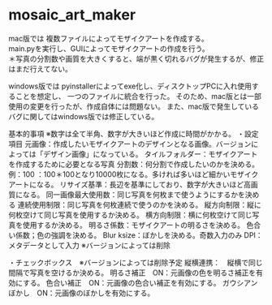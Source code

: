 # mosaic_art_maker
mac版では
複数ファイルによってモザイクアートを作成する。  
main.pyを実行し、GUIによってモザイクアートの作成を行う。  
＊写真の分割数や画質を大きくすると、端が黒く切れるバグが発生するが、修正はまだ行えてない。  

windows版では
pyinstallerによってexe化し、ディスクトップPCに入れ使用することを想定し、
一つのファイルに統合を行った。
そのため、mac版とは一部使用の変更を行ったが、作成自体には問題ない。
また、mac版で発生しているバグに関してはwindows版では修正している。

基本的事項
※数字は全て半角、数字が大きいほど作成に時間がかかる。
・設定項目
元画像：作成したいモザイクアートのデザインとなる画像。バージョンによっては「デザイン画像」になっている。
タイルフォルダー：モザイクアートを作成するために必要となる写真
分割数：何分割で作成したいのかを決める。
例：100 ：100＊100となり10000枚になる。多ければ多いほど細かいモザイクアートになる。
リサイズ基準：長辺を基準にしており、数字が大きいほど高画質になる。
同一画像最大使用数：同じ写真を何枚まで使うようにするかを決める
連続使用制限：同じ写真を何枚連続で使うのかを決める。
縦方向制限：縦に何枚空けて同じ写真を使用するか決める。
横方向制限：横に何枚空けて同じ写真を使用するか決める。
明るさ係数：モザイクアートの明るさを決める。
色合い係数；色の強調を決める。
Blur ksize：ぼかしを決める。奇数入力のみ
DPI：メタデータとして入力 ※バージョンによっては削除

・チェックボックス　※バージョンによっては削除予定
縦横連携：　縦横で同じ間隔で写真を空けるか決める。
明るさ補正　ON：元画像の色を明るさ補正を有効にする。
色合い補正　ON：元画像の色合い補正を有効にする。
ガウシアンぼかし　ON：元画像のぼかしを有効にする。

